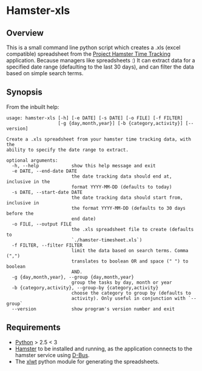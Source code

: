 # Hamster-xls

## Overview

This is a small command line python script which creates a .xls (excel
compatible) spreadsheet from the
[Project Hamster Time Tracking](http://projecthamster.wordpress.com/)
application. Because managers like spreadsheets :) It can extract data
for a specified date range (defaulting to the last 30 days), and can
filter the data based on simple search terms.

## Synopsis

From the inbuilt help:

    usage: hamster-xls [-h] [-e DATE] [-s DATE] [-o FILE] [-f FILTER]
                       [-g {day,month,year}] [-b {category,activity}] [--version]
    
    Create a .xls spreadsheet from your hamster time tracking data, with the
    ability to specify the date range to extract.
    
    optional arguments:
      -h, --help            show this help message and exit
      -e DATE, --end-date DATE
                            the date tracking data should end at, inclusive in the
                            format YYYY-MM-DD (defaults to today)
      -s DATE, --start-date DATE
                            the date tracking data should start from, inclusive in
                            the format YYYY-MM-DD (defaults to 30 days before the
                            end date)
      -o FILE, --output FILE
                            the .xls spreadsheet file to create (defaults to
                            `./hamster-timesheet.xls`)
      -f FILTER, --filter FILTER
                            limit the data based on search terms. Comma (",")
                            translates to boolean OR and space (" ") to boolean
                            AND.
      -g {day,month,year}, --group {day,month,year}
                            group the tasks by day, month or year
      -b {category,activity}, --group-by {category,activity}
                            choose the category to group by (defaults to
                            activity). Only useful in conjunction with `--group`
      --version             show program's version number and exit

## Requirements

- [Python](http://www.python.org) > 2.5 < 3
- [Hamster](http://projecthamster.wordpress.com/) to be installed and
  running, as the application connects to the hamster service using
  [D-Bus](http://www.freedesktop.org/wiki/Software/dbus).
- The [xlwt](http://pypi.python.org/pypi/xlwt) python module for
  generating the spreadsheets.
